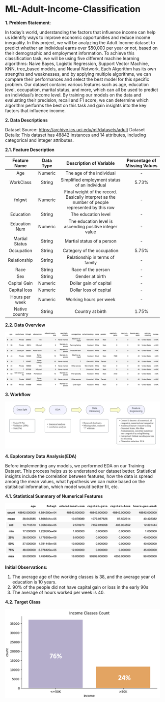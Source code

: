 # ML-Adult-Income-Classification

**1. Problem Statement**: 

In today’s world, understanding the factors that influence income can help us identify ways to improve economic opportunities and reduce income inequality. In this project, we will be analyzing the Adult Income dataset to predict whether an individual earns over $50,000 per year or not, based on their demographic and employment information.
To achieve this classification task, we will be using five different machine learning algorithms: Naive Bayes, Logistic Regression, Support Vector Machine, KNN, tree_based models, and Neural Network. Each Algorithm has its own strengths and weaknesses, and by applying multiple algorithms, we can compare their performances and select the best model for this specific problem.
Our dataset contains various features such as age, education level, occupation, marital status, and more, which can all be used to predict an individual’s income level. By training our models on the data and evaluating their precision, recall and F1 score, we can determine which algorithm performs the best on this task and gain insights into the key factors that influence income.

**2. Data Descriptions**


Dataset Source: https://archive.ics.uci.edu/ml/datasets/adult
Dataset Details:
This dataset has 48842 instances and 14 attributes, including categorical and integer attributes.

**2.1. Feature Description**

|Feature Name|	Data Type|	Description of Variable|Percentage of Missing Values|
|:---:|:---:|:---:|:---:|
|Age|Numeric|The age of the individual| -|
|WorkClass|	String|	Simplified employment status of an individual|	5.73%|
|fnlgwt|Numeric|Final weight of the record. Basically interpret as the number of people represented by this row| -|
|Education|	String|	The education level|	-	|
|Education Num|	Numeric|The education level is ascending positive integer value|- |
|Martial Status|	String|	Martial status of a person| -|		
|Occupation	|String	|Category of the occupation	|5.75%|	
|Relationship|	String|	Relationship in terms of family| -|		
|Race|	String|	Race of the person|		-|
|Sex|	String|	Gender at birth| -|
|Capital Gain|	Numeric|	Dollar gain of capital|- |		
|Capital loss|	Numeric|	Dollar loss of capital| -|		
|Hours per week|	Numeric|	Working hours per week| -|		
|Native country|	String|	Country at birth	|1.75%|	

**2.2. Data Overview**

![Image_1](Images/image_1.png)

**3. Workflow**

![Image_2](Images/image_2.png) 

**4. Exploratory Data Analysis(EDA)</a>**

Before implementing any models, we performed EDA on our Training Dataset. This process helps us to understand our dataset better. Statistical insights include the correlation between features, how the data is spread among the mean values, what hypothesis we can make based on the statistical information, which model would better fit, etc.

**4.1. Statistical Summary of Numerical Features**

![Image_3](Images/image_3.png)

**Initial Observations:** 
1. The average age of the working classes is 38, and the average year of education is 10 years.
2. 90% of the people did not have capital gain or loss in the early 90s
3. The average of hours worked per week is 40.       

**4.2. Target Class**

![Image_4](Images/image_4.png)
